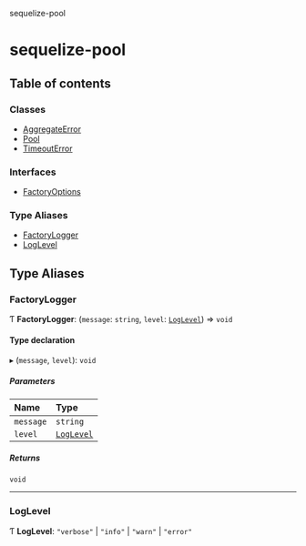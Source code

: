 sequelize-pool

# sequelize-pool

## Table of contents

### Classes

- [AggregateError](classes/AggregateError.md)
- [Pool](classes/Pool.md)
- [TimeoutError](classes/TimeoutError.md)

### Interfaces

- [FactoryOptions](interfaces/FactoryOptions.md)

### Type Aliases

- [FactoryLogger](README.md#factorylogger)
- [LogLevel](README.md#loglevel)

## Type Aliases

### FactoryLogger

Ƭ **FactoryLogger**: (`message`: `string`, `level`: [`LogLevel`](README.md#loglevel)) => `void`

#### Type declaration

▸ (`message`, `level`): `void`

##### Parameters

| Name | Type |
| :------ | :------ |
| `message` | `string` |
| `level` | [`LogLevel`](README.md#loglevel) |

##### Returns

`void`

___

### LogLevel

Ƭ **LogLevel**: ``"verbose"`` \| ``"info"`` \| ``"warn"`` \| ``"error"``
